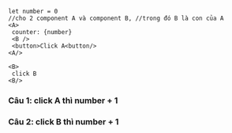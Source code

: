 ```
let number = 0
//cho 2 component A và component B, //trong đó B là con của A
<A>
 counter: {number}
 <B />
 <button>Click A<button/>
<A/>

<B>
 click B
<B/>
```
### Câu 1: click A thì number + 1 <br>
### Câu 2: click B thì number + 1
